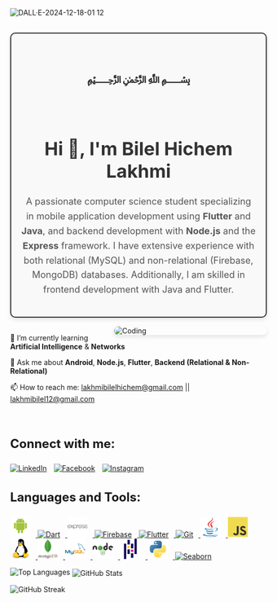 ![DALL·E-2024-12-18-01 12](https://github.com/user-attachments/assets/4a9da529-ea71-452a-8111-179a7580a2d6)

<br/>

<div style="border: 2px solid #333; padding: 20px; border-radius: 10px; background-color: #f9f9f9; box-shadow: 0 4px 8px rgba(0, 0, 0, 0.1);">
  <h1 align="center" style="color: #333;">﷽</h1>
  <br/>
  <h1 align="center" style="color: #333; font-size: 36px; font-weight: bold;">Hi 👋, I'm Bilel Hichem Lakhmi</h1>
  <p align="center" style="color: #555; font-size: 18px; line-height: 1.6;">
    A passionate computer science student specializing in mobile application development using <strong>Flutter</strong> and <strong>Java</strong>, and backend development with <strong>Node.js</strong> and the <strong>Express</strong> framework. I have extensive experience with both relational (MySQL) and non-relational (Firebase, MongoDB) databases. Additionally, I am skilled in frontend development with Java and Flutter.
  </p>
</div>

<br/>

<img align="right" alt="Coding" width="300" src="https://github.com/user-attachments/assets/3290ff07-1dc3-4639-85ed-660d1b513c74" style="border-radius: 15px; box-shadow: 0 4px 8px rgba(0, 0, 0, 0.1);">

🌱 I’m currently learning **Artificial Intelligence** & **Networks**

💬 Ask me about **Android**, **Node.js**, **Flutter**, **Backend (Relational & Non-Relational)**

📫 How to reach me: [lakhmibilelhichem@gmail.com](mailto:lakhmibilelhichem@gmail.com) || [lakhmibilel12@gmail.com](mailto:lakhmibilel12@gmail.com)

<br/>

<h3 align="left" style="font-size: 24px; font-weight: bold;">Connect with me:</h3>
<p align="left">
  <a href="https://www.linkedin.com/in/lakhmi-hichem-billal-a3b273255/" target="_blank"><img align="center" src="https://raw.githubusercontent.com/rahuldkjain/github-profile-readme-generator/master/src/images/icons/Social/linked-in-alt.svg" alt="LinkedIn" height="30" width="40" style="margin-right: 10px;" /></a>
  <a href="https://www.facebook.com/profile.php?id=100016438029582" target="_blank"><img align="center" src="https://raw.githubusercontent.com/rahuldkjain/github-profile-readme-generator/master/src/images/icons/Social/facebook.svg" alt="Facebook" height="30" width="40" style="margin-right: 10px;" /></a>
  <a href="https://www.instagram.com/bilel_hichem/" target="_blank"><img align="center" src="https://raw.githubusercontent.com/rahuldkjain/github-profile-readme-generator/master/src/images/icons/Social/instagram.svg" alt="Instagram" height="30" width="40" style="margin-right: 10px;" /></a>
</p>

<h3 align="left" style="font-size: 24px; font-weight: bold;">Languages and Tools:</h3>
<p align="left">
  <a href="https://developer.android.com" target="_blank" rel="noreferrer"> <img src="https://raw.githubusercontent.com/devicons/devicon/master/icons/android/android-original-wordmark.svg" alt="Android" width="40" height="40" style="margin-right: 10px;"/> </a>
  <a href="https://dart.dev" target="_blank" rel="noreferrer"> <img src="https://www.vectorlogo.zone/logos/dartlang/dartlang-icon.svg" alt="Dart" width="40" height="40" style="margin-right: 10px;"/> </a>
  <a href="https://expressjs.com" target="_blank" rel="noreferrer"> <img src="https://raw.githubusercontent.com/devicons/devicon/master/icons/express/express-original-wordmark.svg" alt="Express.js" width="40" height="40" style="margin-right: 10px;"/> </a>
  <a href="https://firebase.google.com/" target="_blank" rel="noreferrer"> <img src="https://www.vectorlogo.zone/logos/firebase/firebase-icon.svg" alt="Firebase" width="40" height="40" style="margin-right: 10px;"/> </a>
  <a href="https://flutter.dev" target="_blank" rel="noreferrer"> <img src="https://www.vectorlogo.zone/logos/flutterio/flutterio-icon.svg" alt="Flutter" width="40" height="40" style="margin-right: 10px;"/> </a>
  <a href="https://git-scm.com/" target="_blank" rel="noreferrer"> <img src="https://www.vectorlogo.zone/logos/git-scm/git-scm-icon.svg" alt="Git" width="40" height="40" style="margin-right: 10px;"/> </a>
  <a href="https://www.java.com" target="_blank" rel="noreferrer"> <img src="https://raw.githubusercontent.com/devicons/devicon/master/icons/java/java-original.svg" alt="Java" width="40" height="40" style="margin-right: 10px;"/> </a>
  <a href="https://developer.mozilla.org/en-US/docs/Web/JavaScript" target="_blank" rel="noreferrer"> <img src="https://raw.githubusercontent.com/devicons/devicon/master/icons/javascript/javascript-original.svg" alt="JavaScript" width="40" height="40" style="margin-right: 10px;"/> </a>
  <a href="https://www.linux.org/" target="_blank" rel="noreferrer"> <img src="https://raw.githubusercontent.com/devicons/devicon/master/icons/linux/linux-original.svg" alt="Linux" width="40" height="40" style="margin-right: 10px;"/> </a>
  <a href="https://www.mongodb.com/" target="_blank" rel="noreferrer"> <img src="https://raw.githubusercontent.com/devicons/devicon/master/icons/mongodb/mongodb-original-wordmark.svg" alt="MongoDB" width="40" height="40" style="margin-right: 10px;"/> </a>
  <a href="https://www.mysql.com/" target="_blank" rel="noreferrer"> <img src="https://raw.githubusercontent.com/devicons/devicon/master/icons/mysql/mysql-original-wordmark.svg" alt="MySQL" width="40" height="40" style="margin-right: 10px;"/> </a>
  <a href="https://nodejs.org" target="_blank" rel="noreferrer"> <img src="https://raw.githubusercontent.com/devicons/devicon/master/icons/nodejs/nodejs-original-wordmark.svg" alt="Node.js" width="40" height="40" style="margin-right: 10px;"/> </a>
  <a href="https://pandas.pydata.org/" target="_blank" rel="noreferrer"> <img src="https://raw.githubusercontent.com/devicons/devicon/2ae2a900d2f041da66e950e4d48052658d850630/icons/pandas/pandas-original.svg" alt="Pandas" width="40" height="40" style="margin-right: 10px;"/> </a>
  <a href="https://www.python.org" target="_blank" rel="noreferrer"> <img src="https://raw.githubusercontent.com/devicons/devicon/master/icons/python/python-original.svg" alt="Python" width="40" height="40" style="margin-right: 10px;"/> </a>
  <a href="https://seaborn.pydata.org/" target="_blank" rel="noreferrer"> <img src="https://seaborn.pydata.org/_images/logo-mark-lightbg.svg" alt="Seaborn" width="40" height="40" style="margin-right: 10px;"/> </a>
</p>

<p><img align="left" src="https://github-readme-stats.vercel.app/api/top-langs?username=bilelhichem&show_icons=true&locale=en&layout=compact" alt="Top Languages" /></p>
<p>&nbsp;<img align="center" src="https://github-readme-stats.vercel.app/api?username=bilelhichem&show_icons=true&locale=en" alt="GitHub Stats" /></p>
<p><img align="center" src="https://github-readme-streak-stats.herokuapp.com/?user=bilelhichem" alt="GitHub Streak" /></p>
